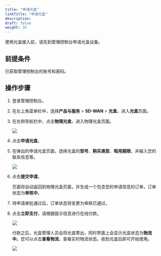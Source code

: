 ```yaml
---
title: "申请光盒"
linkTitle: "申请光盒"
description:
draft: false
weight: 30
---
```


使用光盒接入前，请先到管理控制台申请光盒设备。

## 前提条件

已获取管理控制台的账号和密码。

## 操作步骤

1. 登录管理控制台。

2. 在左上角菜单栏中，选择**产品与服务** > **SD-WAN** > **光盒**，进入**光盒**页面。

3. 在左侧导航栏中，点击**物理光盒**，进入物理光盒页面。

   ![](../../_images/apply_cpe.png)

5. 点击**申请光盒**。

6. 在弹出的申请光盒页面，选择光盒的**型号**、**购买类型**、**租用期限**，并输入您的联系信息等。

   ![](../../_images/apply_cpe_info.png)

7. 点击**提交申请**。

   页面将自动返回到物理光盒页面，并生成一个包含您的申请信息的订单，订单状态为**审核中**。

8. 待申请审批通过后，订单状态将变更为审核已通过。

9. 点击**立即支付**，请根据提示信息进行在线付款。

   ![](../../_images/to_pay_cpe.png)

   付款之后，光盒管理人员会将光盒寄出，同时界面上会显示光盒状态为**物流中**。您可以点击**查看物流**，查看实时物流状态。收到光盒后即可开始使用。

   ![](../../_images/delivering_cpe.png)

